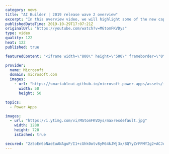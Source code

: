 ```yaml
---
category: news
title: "AI Builder | 2019 release wave 2 overview"
excerpt: "In this overview video, we will highlight some of the new capabilities included in the latest update to AI Builder within Power Apps that will help you plan and prepare for the upcoming updates with confidence.     Here are the capabilities covered:  • Building AI models  • Managing and sharing AI models"
publishedDateTime: 2019-10-29T17:07:21Z
originalUrl: "https://youtube.com/watch?v=MGtomFKVDys"
type: video
quality: 122
heat: 122
published: true

featuredContent: "<iframe width=\"800\" height=\"500\" frameborder=\"0\" src=\"https://www.youtube.com/embed/MGtomFKVDys\" allow=\"accelerometer; autoplay; encrypted-media; gyroscope; picture-in-picture\" allowfullscreen></iframe>"

provider:
  name: Microsoft
  domain: microsoft.com
  images:
    - url: "https://smartableai.github.io/microsoft-power-apps/assets/images/organizations/microsoft.com-50x50.jpg"
      width: 50
      height: 50

topics:
  - Power Apps

images:
  - url: "https://i.ytimg.com/vi/MGtomFKVDys/maxresdefault.jpg"
    width: 1280
    height: 720
    isCached: true

secured: "2z5oEn6bNaeEuANAguP/I1+cGhk0otv8yM64kJWj3x/BQYyZrFPMYIg2+ACJqozohUboZFOIxtccCJHpVqevqcTF4mBxr85Yh+F7c9uCRRuSt0yOLjXHtyvFMS8r5vst42LF6uXdliMXyNfocYHr/dj1em783UVO0r0JCO1JFUa3fxdTQ+vejZ+MzQqdC5ZEGFx6qg5YmAo4e5nkB5nqKK5OAS2Nf8QPqjjy8eYTtmP8i++mZkemkZVGoO5tW/p9cWvMda5P0g8UNJdHo6u1Fv9sdFLVoqotMAIkh26a3bS/T5d4LgxBZ+n/CTlZluOvg8AStexbiJQTJGCO3+E/2OEJuAnvVMPDAMnPFoXr/YPKzhnn911Xdu6RmSxLw4l7w7ZmUVHP3dZ2KJvAaNIl+5bdhyF3sDyiPV2pGwJut0agF5dWOp4CEngF4a7ZDe5+;QKAvLnApCHeWCiJKjQTJcg=="
---
```


